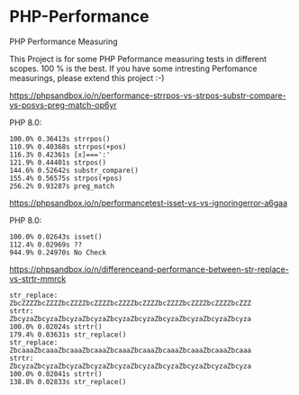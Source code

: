 # PHP-Performance
PHP Performance Measuring

This Project is for some PHP Peformance measuring tests in different scopes.
100 % is the best.
If you have some intresting Perfomance measurings, please extend this project :-)

https://phpsandbox.io/n/performance-strrpos-vs-strpos-substr-compare-vs-posvs-preg-match-op6yr

PHP 8.0:
```
100.0% 0.36413s strrpos()
110.9% 0.40368s strrpos(+pos)
116.3% 0.42361s [x]===':'
121.9% 0.44401s strpos()
144.6% 0.52642s substr_compare()
155.4% 0.56575s strpos(+pos)
256.2% 0.93287s preg_match
```
https://phpsandbox.io/n/performancetest-isset-vs-vs-ignoringerror-a6gaa

PHP 8.0:
```
100.0% 0.02643s isset()
112.4% 0.02969s ??
944.9% 0.24970s No Check
```

https://phpsandbox.io/n/differenceand-performance-between-str-replace-vs-strtr-mmrck
```
str_replace:
ZbcZZZZbcZZZZbcZZZZbcZZZZbcZZZZbcZZZZbcZZZZbcZZZZbcZZZZbcZZZ
strtr:
ZbcyzaZbcyzaZbcyzaZbcyzaZbcyzaZbcyzaZbcyzaZbcyzaZbcyzaZbcyza
100.0% 0.02024s strtr()
179.4% 0.03631s str_replace()
str_replace:
ZbcaaaZbcaaaZbcaaaZbcaaaZbcaaaZbcaaaZbcaaaZbcaaaZbcaaaZbcaaa
strtr:
ZbcyzaZbcyzaZbcyzaZbcyzaZbcyzaZbcyzaZbcyzaZbcyzaZbcyzaZbcyza
100.0% 0.02041s strtr()
138.8% 0.02833s str_replace()
```
